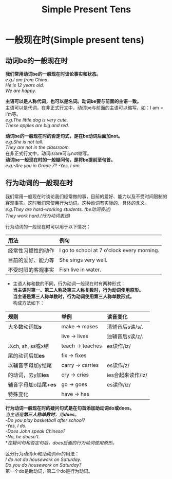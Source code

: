 ﻿---
layout: post
title: Simple Present Tens
categories: grammar tens
description: 介绍Simple present tens的语法
keywords: tens
---

# 一般现在时(Simple present tens)
## 动词be的一般现在时
**我们常用动词be的一般现在时谈论事实和状态。**  
*e.g.I am from China.*  
*He is 12 years old.*  
*We are happy.*  

**主语可以是人称代词，也可以是名词。动词be要与前面的主语一致。**  
主语可以是代词，在非正式行文中，动词be与前面的主语可以缩写。如：I am = I'm等。  
*e.g.The little dog is very cute.*  
*These apples are big and red.*  

**动词be的一般现在时的否定句式，是在be动词后面加not。**  
*e.g.She is not tall.*  
*They are not in the classroom.*  
在非正式行文中，动词is/are可与not缩写。  
**动词be一般现在时的一般疑问句，是将be提前至句首。**  
*e.g.-Are you in Grade 7?* *-Yes, I am.*

## 行为动词的一般现在时  
我们常用一般现在时谈论我们经常做的事，目前的爱好、能力以及不受时间限制的客观事实。这时我们常使用行为动词。这种动词有实际的、具体的含义。  
*e.g.They are hard-working students. (be动词表述)*  
*They work hard.(行为动词表述)*  

行为动词的一般现在时可以用于以下情况：  

|用法              |例句                                      |
|:-----------------|:-----------------------------------------|
|经常性习惯性的动作|I go to school at 7 o'clock every morning.|
|目前的爱好、能力等|She sings very well.                      |
|不受时限的客观事实|Fish live in water.                       |  

* 主语人称和数的不同，行为动词一般现在时有两种形式：  
**当主语时第一、第二人称及第三人称复数时，行为动词使用原形。**  
**当主语是第三人称单数时，行为动词使用第三人称单数形式。**  
构成方法如下：

|规则                  |举例            |读音变化         |
|:---------------------|:---------------|:----------------|
|大多数动词加**s**     |make -> makes   |清辅音后s读/s/.  |
|                      |live -> lives   |浊辅音后s读/z/.  |
|以ch, sh, ss或x结     |teach -> teaches|es读作/iz/       |
|尾的动词后加**es**    |fix -> fixes    |                 |
|以辅音字母加y结尾     |carry -> carries|es读作/z/        |
|的动词，去y加**ies**  |cry -> cries    |ies合起来读作/iz/|
|辅音字母加o结尾+**es**|go -> goes      |es读作/iz/       |
|特殊变化              |have -> has     |                 |

**行为动词一般现在时的疑问句式是在句首添加助动词do或does。**  
*当主语是**第三人称单数时**，用**does**。*  
*-Do you play basketball after school?  
-Yes, I do.  
-Does John speak Chinese?  
-No, he doesn't.*  
**在疑问句和否定句后，does后面的行为动词使用原形。*

区分行为动词do和助动词do的用法：  
*I do not do housework on Saturday.  
Do you do housework on Saturday?*  
第一个do是助动词，第二个do是行为动词。
